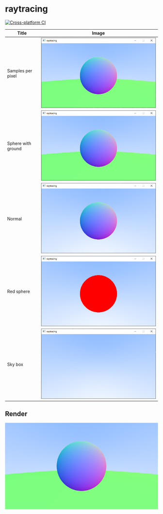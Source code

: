 # raytracing
[![Cross-platform CI](https://github.com/ohto-ai/raytracing/actions/workflows/ci.yaml/badge.svg)](https://github.com/ohto-ai/raytracing/actions/workflows/ci.yaml)

|       Title        |                Image                |
| ------------------ | ----------------------------------- |
| Samples per pixel  | ![](doc/img/samples_per_pixel.png)  |
| Sphere with ground | ![](doc/img/sphere_with_ground.png) |
| Normal             | ![](doc/img/normal.png)             |
| Red sphere         | ![](doc/img/red_sphere.png)         |
| Sky box            | ![](doc/img/sky_box.png)            |

## Render
![PPM](doc/img/render.png)
